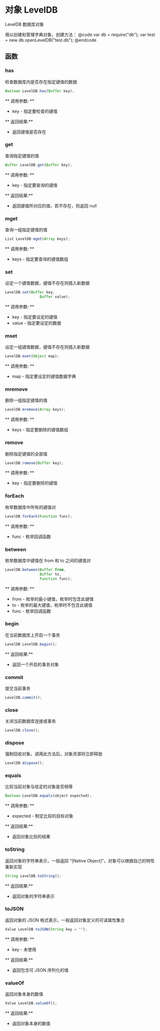# 对象 LevelDB
LevelDB 数据库对象

用以创建和管理字典对象，创建方法：
@code
var db = require(&#34;db&#34;);
var test = new db.openLevelDB(&#34;test.db&#34;);
@endcode
## 函数
        
### has
检查数据库内是否存在指定键值的数据
```JavaScript
Boolean LevelDB.has(Buffer key);
```

** 调用参数: **
* key - 指定要检查的键值

** 返回结果:**
* 返回键值是否存在

### get
查询指定键值的值
```JavaScript
Buffer LevelDB.get(Buffer key);
```

** 调用参数: **
* key - 指定要查询的键值

** 返回结果:**
* 返回键值所对应的值，若不存在，则返回 null

### mget
查询一组指定键值的值
```JavaScript
List LevelDB.mget(Array keys);
```

** 调用参数: **
* keys - 指定要查询的键值数组

### set
设定一个键值数据，键值不存在则插入新数据
```JavaScript
LevelDB.set(Buffer key,
                Buffer value);
```

** 调用参数: **
* key - 指定要设定的键值
* value - 指定要设定的数据

### mset
设定一组键值数据，键值不存在则插入新数据
```JavaScript
LevelDB.mset(Object map);
```

** 调用参数: **
* map - 指定要设定的键值数据字典

### mremove
删除一组指定键值的值
```JavaScript
LevelDB.mremove(Array keys);
```

** 调用参数: **
* keys - 指定要删除的键值数组

### remove
删除指定键值的全部值
```JavaScript
LevelDB.remove(Buffer key);
```

** 调用参数: **
* key - 指定要删除的键值

### forEach
枚举数据库中所有的键值对
```JavaScript
LevelDB.forEach(Function func);
```

** 调用参数: **
* func - 枚举回调函数

### between
枚举数据库中键值在 from 和 to 之间的键值对
```JavaScript
LevelDB.between(Buffer from,
                Buffer to,
                Function func);
```

** 调用参数: **
* from - 枚举的最小键值，枚举时包含此键值
* to - 枚举的最大键值，枚举时不包含此键值
* func - 枚举回调函数

### begin
在当前数据库上开启一个事务
```JavaScript
LevelDB LevelDB.begin();
```

** 返回结果:**
* 返回一个开启的事务对象

### commit
提交当前事务
```JavaScript
LevelDB.commit();
```

### close
关闭当前数据库连接或事务
```JavaScript
LevelDB.close();
```

### dispose
强制回收对象，调用此方法后，对象资源将立即释放
```JavaScript
LevelDB.dispose();
```

### equals
比较当前对象与给定的对象是否相等
```JavaScript
Boolean LevelDB.equals(object expected);
```

** 调用参数: **
* expected - 制定比较的目标对象

** 返回结果:**
* 返回对象比较的结果

### toString
返回对象的字符串表示，一般返回 &#34;[Native Object]&#34;，对象可以根据自己的特性重新实现
```JavaScript
String LevelDB.toString();
```

** 返回结果:**
* 返回对象的字符串表示

### toJSON
返回对象的 JSON 格式表示，一般返回对象定义的可读属性集合
```JavaScript
Value LevelDB.toJSON(String key = "");
```

** 调用参数: **
* key - 未使用

** 返回结果:**
* 返回包含可 JSON 序列化的值

### valueOf
返回对象本身的数值
```JavaScript
Value LevelDB.valueOf();
```

** 返回结果:**
* 返回对象本身的数值

